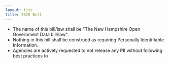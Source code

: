 ```yaml
---
layout: tjic
title: 2025 Bill
---
```





- The name of this bill/law shall be "The New Hampshire Open Government Data bill/law".
- Nothing in this bill shall be construed as requiring Personally Identifiable Information.
- Agencies are actively requested to not release any PII without following best practices to
